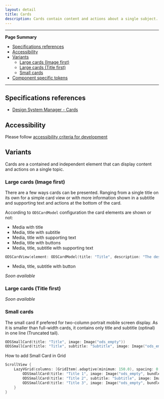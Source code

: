 ```yaml
---
layout: detail
title: Cards
description: Cards contain content and actions about a single subject.
---
```


---

**Page Summary**

* [Specifications references](#specifications-references)
* [Accessibility](#accessibility)
* [Variants](#variants)
    * [Large cards (Image first)](#large-cards-image-first)
    * [Large cards (Title first)](#large-cards-title-first)
    * [Small cards](#small-cards)
* [Component specific tokens](#component-specific-tokens)

---

## Specifications references

- [Design System Manager - Cards](https://system.design.orange.com/0c1af118d/p/66bac5-cards/b/1591fb)

## Accessibility

Please follow [accessibility criteria for development](https://a11y-guidelines.orange.com/en/mobile/ios/)

## Variants

Cards are a contained and independent element that can display content and actions on a single topic.

### Large cards (Image first)

There are a few ways cards can be presented. Ranging from a single title on its own for a simple card view or with more information shown in a subtitle and supporting text and actions at the bottom of the card.

According to `ODSCardModel` configuration the card elements are shown or not:

- Media with title
- Media, title with subtitle
- Media, title with supporting text
- Media, title with buttons
- Media, title, subtitle with supporting text

```swift
ODSCardView(element: ODSCardModel(title: "Title", description: "The description", image: Image("ods_empty"))
```

- Media, title, subtitle with button

_Soon available_

### Large cards (Title first)
_Soon available_


### Small cards

The small card if prefered for two-column portrait mobile screen display.
As it is smaller than full-width cards, it contains only title and subtitle (optinal) in one line (Truncated tail).

```swift
ODSSmallCard(title: "Title", image: Image("ods_empty"))
ODSSmallCard(title: "Title", subtitle: "Subtitle", image: Image("ods_empty"))
```

How to add Small Card in Grid 
```swift
ScrollView {
    LazyVGrid(columns: [GridItem(.adaptive(minimum: 150.0), spacing: 0, alignment: .top)], spacing: 0) {
        ODSSmallCard(title: "Title 1", image: Image("ods_empty", bundle: Bundle.ods))
        ODSSmallCard(title: "Title 2", subtitle: "Subtitle", image: Image("ods_empty", bundle: Bundle.ods))
        ODSSmallCard(title: "Title 3", image: Image("ods_empty", bundle: Bundle.ods))
    }
}
```
 


